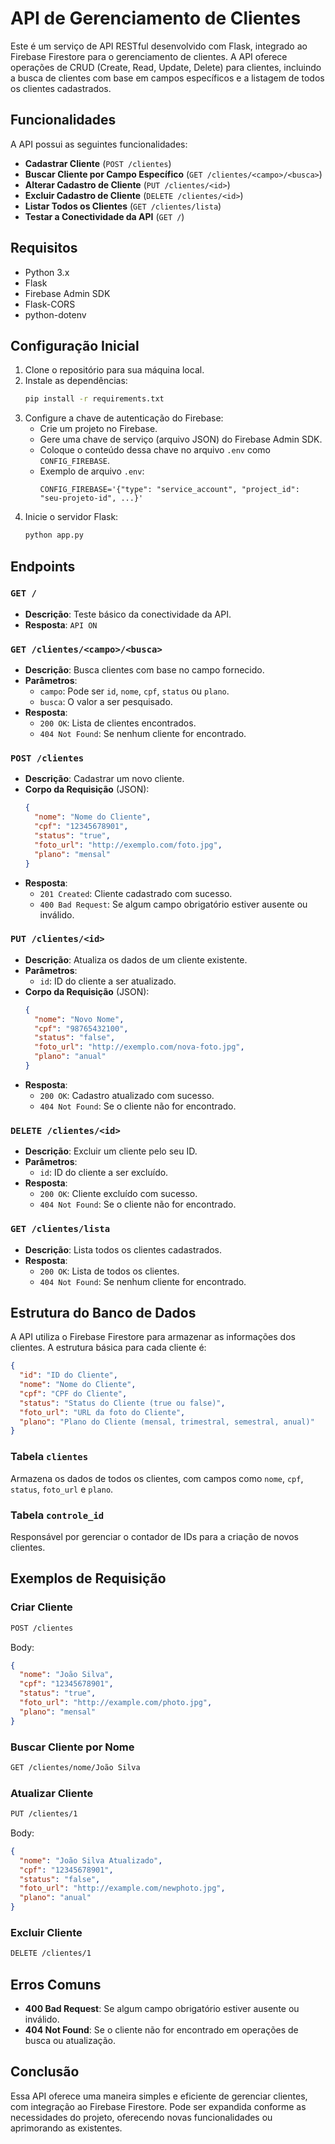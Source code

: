 
# API de Gerenciamento de Clientes

Este é um serviço de API RESTful desenvolvido com Flask, integrado ao Firebase Firestore para o gerenciamento de clientes. A API oferece operações de CRUD (Create, Read, Update, Delete) para clientes, incluindo a busca de clientes com base em campos específicos e a listagem de todos os clientes cadastrados.

## Funcionalidades

A API possui as seguintes funcionalidades:

- **Cadastrar Cliente** (`POST /clientes`)
- **Buscar Cliente por Campo Específico** (`GET /clientes/<campo>/<busca>`)
- **Alterar Cadastro de Cliente** (`PUT /clientes/<id>`)
- **Excluir Cadastro de Cliente** (`DELETE /clientes/<id>`)
- **Listar Todos os Clientes** (`GET /clientes/lista`)
- **Testar a Conectividade da API** (`GET /`)

## Requisitos

- Python 3.x
- Flask
- Firebase Admin SDK
- Flask-CORS
- python-dotenv

## Configuração Inicial

1. Clone o repositório para sua máquina local.
2. Instale as dependências:
   ```bash
   pip install -r requirements.txt
   ```
3. Configure a chave de autenticação do Firebase:
   - Crie um projeto no Firebase.
   - Gere uma chave de serviço (arquivo JSON) do Firebase Admin SDK.
   - Coloque o conteúdo dessa chave no arquivo `.env` como `CONFIG_FIREBASE`.
   - Exemplo de arquivo `.env`:
     ```
     CONFIG_FIREBASE='{"type": "service_account", "project_id": "seu-projeto-id", ...}'
     ```
4. Inicie o servidor Flask:
   ```bash
   python app.py
   ```

## Endpoints

### `GET /`
- **Descrição**: Teste básico da conectividade da API.
- **Resposta**: `API ON`

### `GET /clientes/<campo>/<busca>`
- **Descrição**: Busca clientes com base no campo fornecido.
- **Parâmetros**:
  - `campo`: Pode ser `id`, `nome`, `cpf`, `status` ou `plano`.
  - `busca`: O valor a ser pesquisado.
- **Resposta**: 
  - `200 OK`: Lista de clientes encontrados.
  - `404 Not Found`: Se nenhum cliente for encontrado.

### `POST /clientes`
- **Descrição**: Cadastrar um novo cliente.
- **Corpo da Requisição** (JSON):
  ```json
  {
    "nome": "Nome do Cliente",
    "cpf": "12345678901",
    "status": "true",
    "foto_url": "http://exemplo.com/foto.jpg",
    "plano": "mensal"
  }
  ```
- **Resposta**:
  - `201 Created`: Cliente cadastrado com sucesso.
  - `400 Bad Request`: Se algum campo obrigatório estiver ausente ou inválido.

### `PUT /clientes/<id>`
- **Descrição**: Atualiza os dados de um cliente existente.
- **Parâmetros**:
  - `id`: ID do cliente a ser atualizado.
- **Corpo da Requisição** (JSON):
  ```json
  {
    "nome": "Novo Nome",
    "cpf": "98765432100",
    "status": "false",
    "foto_url": "http://exemplo.com/nova-foto.jpg",
    "plano": "anual"
  }
  ```
- **Resposta**:
  - `200 OK`: Cadastro atualizado com sucesso.
  - `404 Not Found`: Se o cliente não for encontrado.

### `DELETE /clientes/<id>`
- **Descrição**: Excluir um cliente pelo seu ID.
- **Parâmetros**:
  - `id`: ID do cliente a ser excluído.
- **Resposta**:
  - `200 OK`: Cliente excluído com sucesso.
  - `404 Not Found`: Se o cliente não for encontrado.

### `GET /clientes/lista`
- **Descrição**: Lista todos os clientes cadastrados.
- **Resposta**:
  - `200 OK`: Lista de todos os clientes.
  - `404 Not Found`: Se nenhum cliente for encontrado.

## Estrutura do Banco de Dados

A API utiliza o Firebase Firestore para armazenar as informações dos clientes. A estrutura básica para cada cliente é:

```json
{
  "id": "ID do Cliente",
  "nome": "Nome do Cliente",
  "cpf": "CPF do Cliente",
  "status": "Status do Cliente (true ou false)",
  "foto_url": "URL da foto do Cliente",
  "plano": "Plano do Cliente (mensal, trimestral, semestral, anual)"
}
```

### Tabela `clientes`
Armazena os dados de todos os clientes, com campos como `nome`, `cpf`, `status`, `foto_url` e `plano`.

### Tabela `controle_id`
Responsável por gerenciar o contador de IDs para a criação de novos clientes.

## Exemplos de Requisição

### Criar Cliente
```bash
POST /clientes
```
Body:
```json
{
  "nome": "João Silva",
  "cpf": "12345678901",
  "status": "true",
  "foto_url": "http://example.com/photo.jpg",
  "plano": "mensal"
}
```

### Buscar Cliente por Nome
```bash
GET /clientes/nome/João Silva
```

### Atualizar Cliente
```bash
PUT /clientes/1
```
Body:
```json
{
  "nome": "João Silva Atualizado",
  "cpf": "12345678901",
  "status": "false",
  "foto_url": "http://example.com/newphoto.jpg",
  "plano": "anual"
}
```

### Excluir Cliente
```bash
DELETE /clientes/1
```

## Erros Comuns

- **400 Bad Request**: Se algum campo obrigatório estiver ausente ou inválido.
- **404 Not Found**: Se o cliente não for encontrado em operações de busca ou atualização.

## Conclusão

Essa API oferece uma maneira simples e eficiente de gerenciar clientes, com integração ao Firebase Firestore. Pode ser expandida conforme as necessidades do projeto, oferecendo novas funcionalidades ou aprimorando as existentes.
